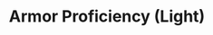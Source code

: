 ---
title: "Armor Proficiency (Light)"

feat:
  types: ["General"]
  benefit: |
    When you wear a type of armor with which you are proficient, the armor check penalty for that armor applies only to {% skill_link balance %}, {% skill_link climb %}, {% skill_link escape-artist %}, {% skill_link hide %}, {% skill_link jump %}, {% skill_link move-silently %}, {% skill_link sleight-of-hand %}, {% skill_link swim %}* and {% skill_link tumble %} checks.
  normal: |
    A character who is wearing armor with which she is not proficient applies its armor check penalty to attack rolls and to all skill checks that involve moving, including Ride.
  special: |
    All characters except wizards, sorcerers, and monks automatically have Armor Proficiency (light) as a bonus feat. They need not select it.

    *The armor check penalty is doubled for {% skill_link swim %} checks.
---